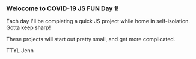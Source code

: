 ### Welocome to COVID-19 JS FUN Day 1! 

Each day I'll be completing a quick JS project while home in self-isolation.
Gotta keep sharp!

These projects will start out pretty small, and get more complicated. 

TTYL 
Jenn
